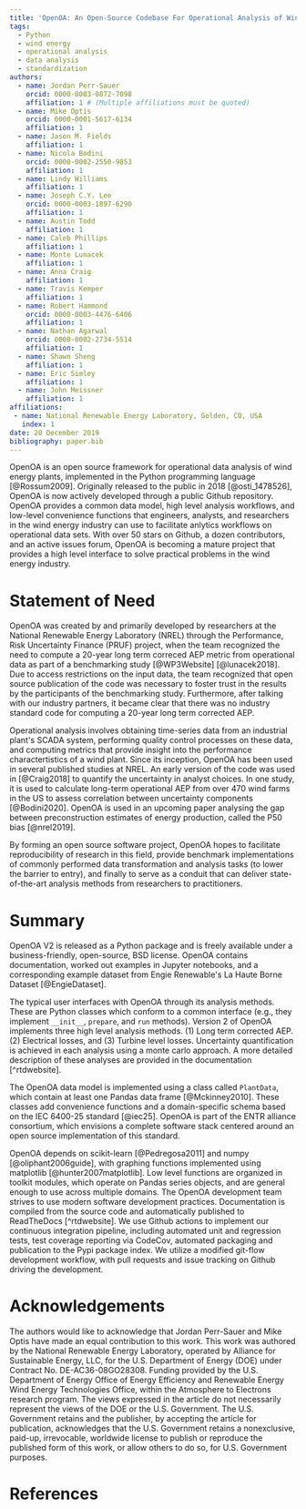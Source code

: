 ```yaml
---
title: 'OpenOA: An Open-Source Codebase For Operational Analysis of Wind Farms'
tags:
  - Python
  - wind energy
  - operational analysis
  - data analysis
  - standardization
authors:
  - name: Jordan Perr-Sauer
    orcid: 0000-0003-0872-7098
    affiliation: 1 # (Multiple affiliations must be quoted)
  - name: Mike Optis
    orcid: 0000-0001-5617-6134
    affiliation: 1
  - name: Jason M. Fields
    affiliation: 1
  - name: Nicola Bodini
    orcid: 0000-0002-2550-9853
    affiliation: 1
  - name: Lindy Williams
    affiliation: 1
  - name: Joseph C.Y. Lee
    orcid: 0000-0003-1897-6290
    affiliation: 1
  - name: Austin Todd
    affiliation: 1
  - name: Caleb Phillips
    affiliation: 1
  - name: Monte Lunacek
    affiliation: 1
  - name: Anna Craig
    affiliation: 1
  - name: Travis Kemper
    affiliation: 1
  - name: Robert Hammond
    orcid: 0000-0003-4476-6406
    affiliation: 1
  - name: Nathan Agarwal
    orcid: 0000-0002-2734-5514
    affiliation: 1
  - name: Shawn Sheng
    affiliation: 1
  - name: Eric Simley
    affiliation: 1
  - name: John Meissner
    affiliation: 1
affiliations:
 - name: National Renewable Energy Laboratory, Golden, CO, USA
   index: 1
date: 20 December 2019
bibliography: paper.bib
---
```


<!--
JOSS welcomes submissions from broadly diverse research areas. For this reason, we require that authors include in the paper some sentences that explain the software functionality and domain of use to a non-specialist reader. We also require that authors explain the research applications of the software. The paper should be between 250-1000 words.

Your paper should include:

A list of the authors of the software and their affiliations, using the correct format (see the example below).
A summary describing the high-level functionality and purpose of the software for a diverse, non-specialist audience.
A clear Statement of Need that illustrates the research purpose of the software.
A list of key references, including to other software addressing related needs.
Mention (if applicable) a representative set of past or ongoing research projects using the software and recent scholarly publications enabled by it.
Acknowledgement of any financial support.
As this short list shows, JOSS papers are only expected to contain a limited set of metadata (see example below), a Statement of Need, Summary, Acknowledgements, and References sections. You can look at an example accepted paper. Given this format, a “full length” paper is not permitted, and software documentation such as API (Application Programming Interface) functionality should not be in the paper and instead should be outlined in the software documentation.


Review Checklist:
Summary: Has a clear description of the high-level functionality and purpose of the software for a diverse, non-specialist audience been provided?
A statement of need: Do the authors clearly state what problems the software is designed to solve and who the target audience is?
State of the field: Do the authors describe how this software compares to other commonly-used packages?
Quality of writing: Is the paper well written (i.e., it does not require editing for structure, language, or writing quality)?
References: Is the list of references complete, and is everything cited appropriately that should be cited (e.g., papers, datasets, software)? Do references in the text use the proper citation syntax?

-->

OpenOA is an open source framework for operational data analysis of wind energy plants, implemented in the Python programming language [@Rossum2009]. Originally released to the public in 2018 [@osti_1478526], OpenOA is now actively developed through a public Github repository. OpenOA provides a common data model, high level analysis workflows, and low-level convenience functions that engineers, analysts, and researchers in the wind energy industry can use to facilitate anlytics workflows on operational data sets. With over 50 stars on Github, a dozen contributors, and an active issues forum, OpenOA is becoming a mature project that provides a high level interface to solve practical problems in the wind energy industry.

# Statement of Need

OpenOA was created by and primarily developed by researchers at the National Renewable Energy Laboratory (NREL) through the Performance, Risk Uncertainty Finance (PRUF) project, when the team recognized the need to compute a 20-year long term correced AEP metric from operational data as part of a benchmarking study [@WP3Website] [@lunacek2018]. Due to access restrictions on the input data, the team recognized that open source publication of the code was necessary to foster trust in the results by the participants of the benchmarking study. Furthermore, after talking with our industry partners, it became clear that there was no industry standard code for computing a 20-year long term corrected AEP.

Operational analysis involves obtaining time-series data from an industrial plant's SCADA system, performing quality control processes on these data, and computing metrics that provide insight into the performance charactertistics of a wind plant. Since its inception, OpenOA has been used in several published studies at NREL. An early version of the code was used in [@Craig2018] to quantify the uncertainty in analyst choices. In one study, it is used to calculate long-term operational AEP from over 470 wind farms in the US to assess correlation between uncertainty components [@Bodini2020]. OpenOA is used in an upcoming paper analysing the gap between preconstruction estimates of energy production, called the P50 bias [@nrel2019].

By forming an open source software project, OpenOA hopes to facilitate reproducibility of research in this field, provide benchmark implementations of commonly performed data transformation and analysis tasks (to lower the barrier to entry), and finally to serve as a conduit that can deliver state-of-the-art analysis methods from researchers to practitioners.

# Summary

OpenOA V2 is released as a Python package and is freely available under a business-friendly, open-source, BSD license. OpenOA contains documentation, worked out examples in Jupyter notebooks, and a corresponding example dataset from Engie Renewable's La Haute Borne Dataset [@EngieDataset].

The typical user interfaces with OpenOA through its analysis methods. These are Python classes which conform to a common interface (e.g., they implement `__init__`, `prepare`, and `run` methods). Version 2 of OpenOA implements three high level analysis methods. (1) Long term corrected AEP. (2) Electrical losses, and (3) Turbine level losses. Uncertainty quantification is achieved in each analysis using a monte carlo approach. A more detailed description of these analyses are provided in the documentation [^rtdwebsite].

The OpenOA data model is implemented using a class called `PlantData`, which contain at least one Pandas data frame [@Mckinney2010]. These classes add convenience functions and a domain-specific schema based on the IEC 6400-25 standard [@iec25]. OpenOA is part of the ENTR alliance consortium, which envisions a complete software stack centered around an open source implementation of this standard.

OpenOA depends on scikit-learn [@Pedregosa2011] and numpy [@oliphant2006guide], with graphing functions implemented using matplotlib [@hunter2007matplotlib]. Low level functions are organized in toolkit modules, which operate on Pandas series objects, and are general enough to use across multiple domains. The OpenOA development team strives to use modern software development practices. Documentation is compiled from the source code and automatically published to ReadTheDocs [^rtdwebsite]. We use Github actions to implement our continuous integration pipeline, including automated unit and regression tests, test coverage reporting via CodeCov, automated packaging and publication to the Pypi package index. We utilize a modified git-flow development workflow, with pull requests and issue tracking on Github driving the development.

[^nrelwebsite]: \url{https://openoa.readthedocs.io}

# Acknowledgements
The authors would like to acknowledge that Jordan Perr-Sauer and Mike Optis have made an equal contribution to this work.
This work was authored by the National Renewable Energy Laboratory, operated by Alliance for Sustainable Energy, LLC, for the U.S. Department of Energy (DOE) under Contract No. DE-AC36-08GO28308.
Funding provided by the U.S. Department of Energy Office of Energy Efficiency and Renewable Energy Wind Energy Technologies Office, within the Atmosphere to Electrons research program.
The views expressed in the article do not necessarily represent the views of the DOE or the U.S. Government.
The U.S. Government retains and the publisher, by accepting the article for publication, acknowledges that the U.S. Government retains a nonexclusive, paid-up, irrevocable, worldwide license to publish or reproduce the published form of this work, or allow others to do so, for U.S. Government purposes.

# References
